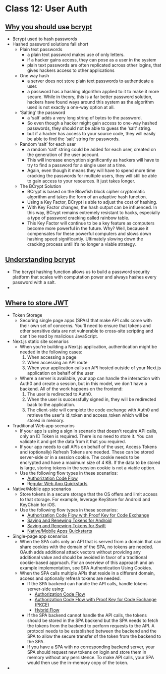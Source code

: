 # Class 12: User Auth 

## [Why you should use bcrypt](https://medium.com/@danboterhoven/why-you-should-use-bcrypt-to-hash-passwords-af330100b861)
- Bcrypt used to hash passwords 
- Hashed password solutions fall short
    - Plain text passwords
        - a plain text password makes use of only letters.
        - if a  hacker gains access, they can pose as a user in the system
        - plain text passwords are often replicated across other logins, that gives hackers access to other applications 
    - One way hash
        - a server does not store plain text passwords to authenticate a user.
        - a password has a hashing algorithm applied to it to make it more secure. While in theory, this is a far better password solution, hackers have found ways around this system as the algorithm used is not exactly a one-way option at all.
    - ‘Salting’ the password
        - a ‘salt’ adds a very long string of bytes to the password.
        - So even though a hacker might gain access to one-way hashed passwords, they should not be able to guess the ‘salt’ string.
        - but if a hacker has access to your source code, they will easily be able to find the ‘salt’ string for passwords.
    - Random ‘salt’ for each user
        - a random ‘salt’ string could be added for each user, created on the generation of the user account.
        - This will increase encryption significantly as hackers will have to try to find a password for a single user at a time.
        - Again, even though it means they will have to spend more time cracking the passwords for multiple users, they will still be able to gain access to your resources. It just takes longer.
    - The BCrypt Solution
        - BCrypt is based on the Blowfish block cipher cryptomatic algorithm and takes the form of an adaptive hash function.
        - Using a Key Factor, BCrypt is able to adjust the cost of hashing.
        - With Key Factor changes, the hash output can be influenced. In this way, BCrypt remains extremely resistant to hacks, especially a type of password cracking called rainbow table.
        - This Key Factor will continue to be a key feature as computers become more powerful in the future. Why? Well, because it compensates for these powerful computers and slows down hashing speed significantly. Ultimately slowing down the cracking process until it’s no longer a viable strategy.

## [Understanding bcrypt](https://auth0.com/blog/hashing-in-action-understanding-bcrypt/)
- The bcrypt hashing function allows us to build a password security platform that scales with computation power and always hashes every password with a salt.
- 

## [Where to store JWT](https://auth0.com/docs/tokens/concepts/token-storage)
- Token Storage
    - Securing single page apps (SPAs) that make API calls come with their own set of concerns. You'll need to ensure that tokens and other sensitive data are not vulnerable to cross-site scripting and can't be read by malicious JavaScript.
- Next.js static site scenarios
    - When you're building a Next.js application, authentication might be needed in the following cases:
        1. When accessing a page
        2. When accessing an API route
        3. When your application calls an API hosted outside of your Next.js application on behalf of the user
    - Where a server is available, your app can handle the interaction with Auth0 and create a session, but in this model, we don't have a backend. All of the work happens on the frontend:
        1. The user is redirected to Auth0.
        2. When the user is successfully signed in, they will be redirected back to the application.
        3. The client-side will complete the code exchange with Auth0 and retrieve the user's id_token and access_token which will be stored in memory.
- Traditional Web app scenarios 
    - If your app is using a sign in scenario that doesn't require API calls, only an ID Token is required. There is no need to store it. You can validate it and get the data from it that you required.
    - If your app needs to call APIs on behalf of the user, Access Tokens and (optionally) Refresh Tokens are needed. These can be stored server-side or in a session cookie. The cookie needs to be encrypted and have a maximum size of 4 KB. If the data to be stored is large, storing tokens in the session cookie is not a viable option.
    - Use the following flow types in these scenarios:
        - [Authorization Code Flow](https://auth0.com/docs/flows/concepts/auth-code)
        - R[egular Web App Quickstarts](https://auth0.com/docs/quickstart/webapp)
- Native/Mobile app scenarios
    - Store tokens in a secure storage that the OS offers and limit access to that storage. For example, leverage KeyStore for Android and KeyChain for iOS.
    - Use the following flow types in these scenarios:
        - [Authorization Code Flow with Proof Key for Code Exchange](https://auth0.com/docs/flows/concepts/auth-code-pkce)
        - [Saving and Renewing Tokens for Android](https://auth0.com/docs/libraries/auth0-android/save-and-refresh-tokens) 
        - [Saving and Renewing Tokens for Swift](https://auth0.com/docs/libraries/auth0-swift/save-and-refresh-jwt-tokens)
        - [Native/Mobile Apps Quickstarts](https://auth0.com/docs/quickstart/native)
- Single-page app scenarios
    - When the SPA calls only an API that is served from a domain that can share cookies with the domain of the SPA, no tokens are needed. OAuth adds additional attack vectors without providing any additional value and should be avoided in favor of a traditional cookie-based approach. For an overview of this approach and an example implementation, see SPA Authentication Using Cookies.
    - When the SPA calls multiple APIs that reside in a different domain, access and optionally refresh tokens are needed.
        - If the SPA backend can handle the API calls, handle tokens server-side using:
            - [Authorization Code Flow](https://auth0.com/docs/flows/concepts/auth-code)
            - [Authorization Code Flow with Proof Key for Code Exchange (PKCE)](https://auth0.com/docs/flows/concepts/auth-code-pkce)
            - [Hybrid Flow](https://auth0.com/docs/api-auth/grant/hybrid)
        - If the SPA backend cannot handle the API calls, the tokens should be stored in the SPA backend but the SPA needs to fetch the tokens from the backend to perform requests to the API. A protocol needs to be established between the backend and the SPA to allow the secure transfer of the token from the backend to the SPA.
        - If you have a SPA with no corresponding backend server, your SPA should request new tokens on login and store them in memory without any persistence. To make API calls, your SPA would then use the in-memory copy of the token.
- 
